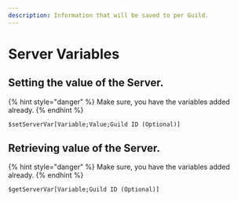 ```yaml
---
description: Information that will be saved to per Guild.
---
```


# Server Variables

## Setting the value of the Server.

{% hint style="danger" %}
Make sure, you have the variables added already.
{% endhint %}

```
$setServerVar[Variable;Value;Guild ID (Optional)]
```

## Retrieving value of the Server.

{% hint style="danger" %}
Make sure, you have the variables added already.
{% endhint %}

```
$getServerVar[Variable;Guild ID (Optional)]
```
